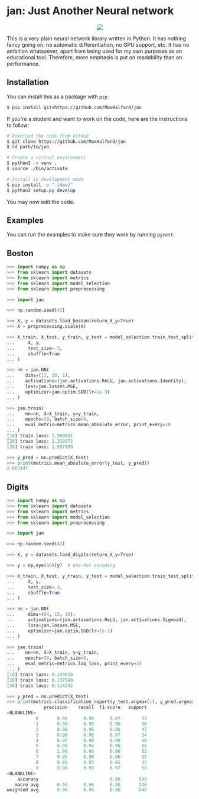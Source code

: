 # jan: Just Another Neural network

<div align="center">
    <img src="https://tvguide1.cbsistatic.com/i/2006/10/12/64bce89f-e288-40ff-a717-aaddc756b219/1b7ddbc27ecd03f8ce2443470fc086f3/1CD69017-F556-43A1-866E-0D14FB7A4CC0.jpg">
</div>

This is a very plain neural network library written in Python. It has nothing fancy going on: no automatic differentiation, no GPU support, etc. It has no ambition whatsoever, apart from being used for my own purposes as an educational tool. Therefore, more emphasis is put on readability than on performance.

## Installation

You can install this as a package with `pip`:

```sh
$ pip install git+https://github.com/MaxHalford/jan
```

If you're a student and want to work on the code, here are the instructions to follow:

```sh
# Download the code from GitHub
$ git clone https://github.com/MaxHalford/jan
$ cd path/to/jan

# Create a virtual environment
$ python3 -m venv .
$ source ./bin/activate

# Install in development mode
$ pip install -e ".[dev]"
$ python3 setup.py develop
```

You may now edit the code.

## Examples

You can run the examples to make sure they work by running `pytest`.

## Boston

```py
>>> import numpy as np
>>> from sklearn import datasets
>>> from sklearn import metrics
>>> from sklearn import model_selection
>>> from sklearn import preprocessing

>>> import jan

>>> np.random.seed(42)

>>> X, y = datasets.load_boston(return_X_y=True)
>>> X = preprocessing.scale(X)

>>> X_train, X_test, y_train, y_test = model_selection.train_test_split(
...     X, y,
...     test_size=.3,
...     shuffle=True
... )

>>> nn = jan.NN(
...    dims=(13, 20, 1),
...    activations=(jan.activations.ReLU, jan.activations.Identity),
...    loss=jan.losses.MSE,
...    optimizer=jan.optim.SGD(lr=1e-3)
... )

>>> jan.train(
...    nn=nn, X=X_train, y=y_train,
...    epochs=30, batch_size=8,
...    eval_metric=metrics.mean_absolute_error, print_every=10
... )
[10] train loss: 2.980601
[20] train loss: 2.318972
[30] train loss: 1.997199

>>> y_pred = nn.predict(X_test)
>>> print(metrics.mean_absolute_error(y_test, y_pred))
2.063147

```

## Digits

```py
>>> import numpy as np
>>> from sklearn import datasets
>>> from sklearn import metrics
>>> from sklearn import model_selection
>>> from sklearn import preprocessing

>>> import jan

>>> np.random.seed(42)

>>> X, y = datasets.load_digits(return_X_y=True)

>>> y = np.eye(10)[y]  # one-hot encoding

>>> X_train, X_test, y_train, y_test = model_selection.train_test_split(
...     X, y,
...     test_size=.3,
...     shuffle=True
... )

>>> nn = jan.NN(
...     dims=(64, 15, 10),
...     activations=(jan.activations.ReLU, jan.activations.Sigmoid),
...     loss=jan.losses.MSE,
...     optimizer=jan.optim.SGD(lr=1e-3)
... )

>>> jan.train(
...    nn=nn, X=X_train, y=y_train,
...    epochs=30, batch_size=8,
...    eval_metric=metrics.log_loss, print_every=10
... )
[10] train loss: 0.229828
[20] train loss: 0.137580
[30] train loss: 0.114242

>>> y_pred = nn.predict(X_test)
>>> print(metrics.classification_report(y_test.argmax(1), y_pred.argmax(1)))
              precision    recall  f1-score   support
<BLANKLINE>
           0       0.96      0.98      0.97        53
           1       0.90      0.90      0.90        50
           2       0.96      0.96      0.96        47
           3       0.96      0.98      0.97        54
           4       0.97      0.98      0.98        60
           5       0.98      0.94      0.96        66
           6       1.00      0.96      0.98        53
           7       0.95      0.98      0.96        55
           8       0.89      0.93      0.91        43
           9       0.98      0.95      0.97        59
<BLANKLINE>
    accuracy                           0.96       540
   macro avg       0.96      0.96      0.96       540
weighted avg       0.96      0.96      0.96       540

```
